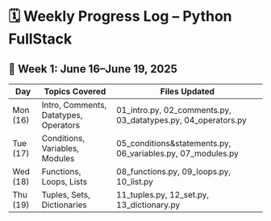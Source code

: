 # 🗓️ Weekly Progress Log – Python FullStack

## 📅 Week 1: June 16–June 19, 2025

| Day       | Topics Covered                           | Files Updated                             |
|-----------|-------------------------------------------|--------------------------------------------|
| Mon (16)  | Intro, Comments, Datatypes, Operators     | 01_intro.py, 02_comments.py, 03_datatypes.py, 04_operators.py |
| Tue (17)  | Conditions, Variables, Modules            | 05_conditions&statements.py, 06_variables.py, 07_modules.py |
| Wed (18)  | Functions, Loops, Lists                   | 08_functions.py, 09_loops.py, 10_list.py   |
| Thu (19)  | Tuples, Sets, Dictionaries                | 11_tuples.py, 12_set.py, 13_dictionary.py  |
